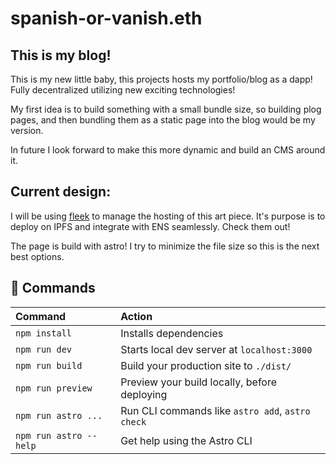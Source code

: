 # spanish-or-vanish.eth
## This is my blog!
This is my new little baby, this projects hosts my portfolio/blog as a dapp! Fully decentralized utilizing new exciting technologies!

My first idea is to build something with a small bundle size, so building plog pages, and then bundling them as a static page into the blog would be my version.

In future I look forward to make this more dynamic and build an CMS around it.

## Current design:
I will be using [fleek](https://fleek.co/) to manage the hosting of this art piece. It's purpose is to deploy on IPFS and integrate with ENS seamlessly. Check them out!

The page is build with astro! I try to minimize the file size so this is the next best options.


## 🧞 Commands

| Command                | Action                                           |
| :--------------------- | :----------------------------------------------- |
| `npm install`          | Installs dependencies                            |
| `npm run dev`          | Starts local dev server at `localhost:3000`      |
| `npm run build`        | Build your production site to `./dist/`          |
| `npm run preview`      | Preview your build locally, before deploying     |
| `npm run astro ...`    | Run CLI commands like `astro add`, `astro check` |
| `npm run astro --help` | Get help using the Astro CLI                     |

